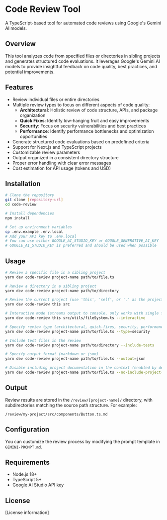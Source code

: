 # Code Review Tool

A TypeScript-based tool for automated code reviews using Google's Gemini AI models.

## Overview

This tool analyzes code from specified files or directories in sibling projects and generates structured code evaluations. It leverages Google's Gemini AI models to provide insightful feedback on code quality, best practices, and potential improvements.

## Features

- Review individual files or entire directories
- Multiple review types to focus on different aspects of code quality:
  - **Architectural**: Holistic review of code structure, APIs, and package organization
  - **Quick Fixes**: Identify low-hanging fruit and easy improvements
  - **Security**: Focus on security vulnerabilities and best practices
  - **Performance**: Identify performance bottlenecks and optimization opportunities
- Generate structured code evaluations based on predefined criteria
- Support for Next.js and TypeScript projects
- Customizable review parameters
- Output organized in a consistent directory structure
- Proper error handling with clear error messages
- Cost estimation for API usage (tokens and USD)

## Installation

```bash
# Clone the repository
git clone [repository-url]
cd code-review

# Install dependencies
npm install

# Set up environment variables
cp .env.example .env.local
# Add your API key to .env.local
# You can use either GOOGLE_AI_STUDIO_KEY or GOOGLE_GENERATIVE_AI_KEY
# GOOGLE_AI_STUDIO_KEY is preferred and should be used when possible
```

## Usage

```bash
# Review a specific file in a sibling project
yarn dev code-review project-name path/to/file.ts

# Review a directory in a sibling project
yarn dev code-review project-name path/to/directory

# Review the current project (use 'this', 'self', or '.' as the project name)
yarn dev code-review this src

# Interactive mode (streams output to console, only works with single files)
yarn dev code-review this src/utils/fileSystem.ts --interactive

# Specify review type (architectural, quick-fixes, security, performance)
yarn dev code-review project-name path/to/file.ts --type=security

# Include test files in the review
yarn dev code-review project-name path/to/directory --include-tests

# Specify output format (markdown or json)
yarn dev code-review project-name path/to/file.ts --output=json

# Disable including project documentation in the context (enabled by default)
yarn dev code-review project-name path/to/file.ts --no-include-project-docs
```

## Output

Review results are stored in the `/review/[project-name]/` directory, with subdirectories matching the source path structure. For example:

```
/review/my-project/src/components/Button.ts.md
```

## Configuration

You can customize the review process by modifying the prompt template in `GEMINI-PROMPT.md`.

## Requirements

- Node.js 18+
- TypeScript 5+
- Google AI Studio API key

## License

[License information]
